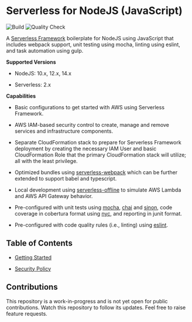 # Serverless for NodeJS (JavaScript)

![Build](https://github.com/jmadoremos/serverless-javascript-boilerplate/workflows/Build/badge.svg?branch=main) ![Quality Check](https://github.com/jmadoremos/serverless-javascript-boilerplate/workflows/Quality%20Check/badge.svg?branch=main)

A [Serverless Framework](https://github.com/serverless/serverless) boilerplate for NodeJS using JavaScript that includes webpack support, unit testing using mocha, linting using eslint, and task automation using gulp.

**Supported Versions**

* NodeJS: 10.x, 12.x, 14.x

* Serverless: 2.x

**Capabilities**

* Basic configurations to get started with AWS using Serverless Framework.

* AWS IAM-based security control to create, manage and remove services and infrastructure components.

* Separate CloudFormation stack to prepare for Serverless Framework deployment by creating the necessary IAM User and basic CloudFormation Role that the primary CloudFormation stack will utilize; all with the least privilege.

* Optimized bundles using [serverless-webpack](https://github.com/serverless-heaven/serverless-webpack) which can be further extended to support babel and typescript.

* Local development using [serverless-offline](https://github.com/dherault/serverless-offline) to simulate AWS Lambda and AWS API Gateway behavior.

* Pre-configured with unit tests using [mocha](https://github.com/mochajs/mocha), [chai](https://github.com/chaijs/chai) and [sinon](https://github.com/sinonjs/sinon), code coverage in cobertura format using [nyc](https://github.com/istanbuljs/nyc), and  reporting in junit format.

* Pre-configured with code quality rules (i.e., linting) using [eslint](https://github.com/eslint/eslint).

## Table of Contents

* [Getting Started](./docs/README.md)

* [Security Policy](./docs/SECURITY.md)

## Contributions

This repository is a work-in-progress and is not yet open for public contributions. Watch this repository to follow its updates. Feel free to raise feature requests.
